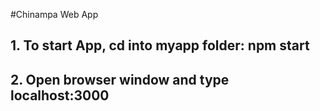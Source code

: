 #Chinampa Web App

## 1. To start App, cd into myapp folder: npm start
## 2. Open browser window and type localhost:3000